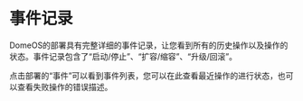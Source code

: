 # 事件记录

DomeOS的部署具有完整详细的事件记录，让您看到所有的历史操作以及操作的状态。事件记录包含了“启动/停止”、“扩容/缩容”、“升级/回滚”。

点击部署的“事件”可以看到事件列表，您可以在此查看最近操作的进行状态，也可以查看失败操作的错误描述。
